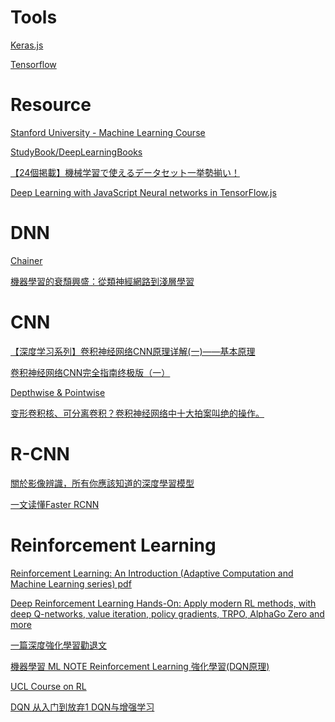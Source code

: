 
Tools
======

[Keras.js](https://transcranial.github.io/keras-js/#/mnist-cnn)

[Tensorflow](http://playground.tensorflow.org/)



Resource
==========

[Stanford University - Machine Learning Course](https://www.coursera.org/learn/machine-learning)

[StudyBook/DeepLearningBooks](https://github.com/changwookjun/StudyBook/tree/master/DeepLearningBooks)

[【24個掲載】機械学習で使えるデータセット一挙勢揃い！](https://www.codexa.net/ml-dataset-list/)

[Deep Learning with JavaScript Neural networks in TensorFlow.js](https://www.manning.com/books/deep-learning-with-javascript)


DNN
======

[Chainer](https://tutorials.chainer.org/ja/)

[機器學習的衰頹興盛：從類神經網路到淺層學習](https://www.stockfeel.com.tw/%E6%A9%9F%E5%99%A8%E5%AD%B8%E7%BF%92%E7%9A%84%E8%A1%B0%E9%A0%B9%E8%88%88%E7%9B%9B%EF%BC%9A%E5%BE%9E%E9%A1%9E%E7%A5%9E%E7%B6%93%E7%B6%B2%E8%B7%AF%E5%88%B0%E6%B7%BA%E5%B1%A4%E5%AD%B8%E7%BF%92/)



CNN
======

[【深度学习系列】卷积神经网络CNN原理详解(一)——基本原理](https://www.cnblogs.com/charlotte77/p/7759802.html)

[卷积神经网络CNN完全指南终极版（一）](https://zhuanlan.zhihu.com/p/27908027)

[Depthwise & Pointwise](https://blog.csdn.net/tintinetmilou/article/details/81607721)

[变形卷积核、可分离卷积？卷积神经网络中十大拍案叫绝的操作。](https://zhuanlan.zhihu.com/p/28749411)



R-CNN
======

[關於影像辨識，所有你應該知道的深度學習模型](https://medium.com/cubo-ai/%E7%89%A9%E9%AB%94%E5%81%B5%E6%B8%AC-object-detection-740096ec4540)

[一文读懂Faster RCNN](https://zhuanlan.zhihu.com/p/31426458)



Reinforcement Learning
=======================
  
[Reinforcement Learning: An Introduction (Adaptive Computation and Machine Learning series) pdf](http://incompleteideas.net/book/bookdraft2017nov5.pdf)

[Deep Reinforcement Learning Hands-On: Apply modern RL methods, with deep Q-networks, value iteration, policy gradients, TRPO, AlphaGo Zero and more ](https://books.google.co.jp/books?id=xKdhDwAAQBAJ&pg=PR15&lpg=PR15&dq=Deep+Reinforcement+Learning+Hands-On:+Apply+modern+RL+methods,+with+deep+Q-networks,+value+iteration,+policy+gradients,+TRPO,+AlphaGo+Zero+and+more+pdf&source=bl&ots=wTddkr2fcG&sig=ACfU3U1aUUjt8NifibvCjVgsbYsWrrhdYw&hl=ja&sa=X&ved=2ahUKEwirp8iara7jAhUvE6YKHfcODyEQ6AEwCXoECAkQAQ#v=onepage&q&f=false)

[一篇深度強化學習勸退文](https://bigdatafinance.tw/index.php/tech/data-processing/528-2018-02-27-04-31-42)

[機器學習 ML NOTE Reinforcement Learning 強化學習(DQN原理)](https://medium.com/%E9%9B%9E%E9%9B%9E%E8%88%87%E5%85%94%E5%85%94%E7%9A%84%E5%B7%A5%E7%A8%8B%E4%B8%96%E7%95%8C/%E6%A9%9F%E5%99%A8%E5%AD%B8%E7%BF%92-ml-note-reinforcement-learning-%E5%BC%B7%E5%8C%96%E5%AD%B8%E7%BF%92-dqn-%E5%AF%A6%E4%BD%9Catari-game-7f9185f833b0)

[UCL Course on RL](http://www0.cs.ucl.ac.uk/staff/D.Silver/web/Teaching.html)

[DQN 从入门到放弃1 DQN与增强学习](https://zhuanlan.zhihu.com/p/21262246?refer=intelligentunit)
